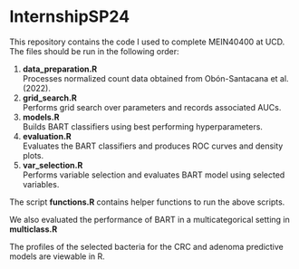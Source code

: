 # InternshipSP24
This repository contains the code I used to complete MEIN40400 at UCD. The files should be run in the following order:

1. **data_preparation.R**  
   Processes normalized count data obtained from Obón-Santacana et al. (2022).
2. **grid_search.R**  
   Performs grid search over parameters and records associated AUCs.
3. **models.R**  
   Builds BART classifiers using best performing hyperparameters.
4. **evaluation.R**  
   Evaluates the BART classifiers and produces ROC curves and density plots.
5. **var_selection.R**  
   Performs variable selection and evaluates BART model using selected variables.


The script **functions.R** contains helper functions to run the above scripts. 

We also evaluated the performance of BART in a multicategorical setting in **multiclass.R**

The profiles of the selected bacteria for the CRC and adenoma predictive models are viewable in R. 
